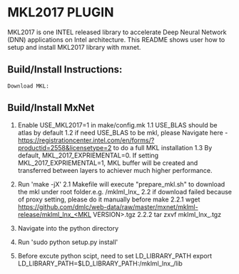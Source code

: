 # MKL2017 PLUGIN

MKL2017 is one INTEL released library to accelerate Deep Neural Network (DNN) applications on Intel architecture.
This README shows user how to setup and install MKL2017 library with mxnet.


## Build/Install Instructions:
```
Download MKL:

```

## Build/Install MxNet
  1. Enable USE_MKL2017=1 in make/config.mk
    1.1 USE_BLAS should be atlas by default
    1.2 if need USE_BLAS to be mkl, please  Navigate here - https://registrationcenter.intel.com/en/forms/?productid=2558&licensetype=2 to do a full MKL installation
    1.3 By default, MKL_2017_EXPRIEMENTAL=0. If setting MKL_2017_EXPRIEMENTAL=1, MKL buffer will be created and transferred between layers to achiever much higher performance. 
  2. Run 'make -jX'
    2.1 Makefile will execute "prepare_mkl.sh" to download the mkl under root folder.e.g. <MXNET ROOTDIR> /mklml_lnx_<MKL VRSION>
    2.2 if download failed because of proxy setting, please do it manually before make
    2.2.1 wget https://github.com/dmlc/web-data/raw/master/mxnet/mklml-release/mklml_lnx_<MKL VERSION>.tgz
    2.2.2 tar zxvf mklml_lnx_<MKL VERSION>.tgz

  3. Navigate into the python directory
  4. Run 'sudo python setup.py install'
  5. Before excute python scipt, need to set LD_LIBRARY_PATH
  export LD_LIBRARY_PATH=$LD_LIBRARY_PATH:<MXNET ROOTDIR>/mklml_lnx_<MKL VERSION>/lib
```

